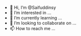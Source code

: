 - 👋 Hi, I’m @Saifuddinsy
- 👀 I’m interested in ...
- 🌱 I’m currently learning ...
- 💞️ I’m looking to collaborate on ...
- 📫 How to reach me ...

<!---
Saifuddinsy/Saifuddinsy is a ✨ special ✨ repository because its `README.md` (this file) appears on your GitHub profile.
You can click the Preview link to take a look at your changes.
--->
